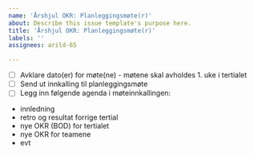 ```yaml
---
name: 'Årshjul OKR: Planleggingsmøte(r)'
about: Describe this issue template's purpose here.
title: 'Årshjul OKR: Planleggingsmøte(r)'
labels: ''
assignees: arild-65

---
```


- [ ] Avklare dato(er) for møte(ne) - møtene skal avholdes 1. uke i tertialet
- [ ] Send ut innkalling til planleggingsmøte
- [ ] Legg inn følgende agenda i møteinnkallingen:
- innledning
- retro og resultat forrige tertial
- nye OKR (BOD) for tertialet
- nye OKR for teamene
- evt
